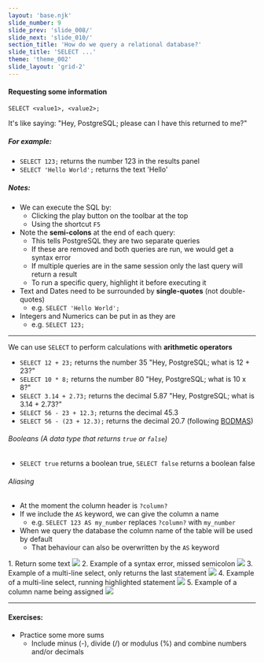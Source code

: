 ```yaml
---
layout: 'base.njk'
slide_number: 9
slide_prev: 'slide_008/'
slide_next: 'slide_010/'
section_title: 'How do we query a relational database?'
slide_title: 'SELECT ...'
theme: 'theme_002'
slide_layout: 'grid-2'
---
```


<section class="slide__text">

#### Requesting some information

```
SELECT <value1>, <value2>;
```

It's like saying: <span> "Hey, PostgreSQL; please can I have this returned to me?" </span>

##### For example:
- `SELECT 123;` returns the number 123 in the results panel
- `SELECT 'Hello World';` returns the text 'Hello'

##### Notes:
- We can execute the SQL by:
  - Clicking the play button on the toolbar at the top
  - Using the shortcut `F5`
- Note the **semi-colons** at the end of each query:
  - This tells PostgreSQL they are two separate queries
  - If these are removed and both queries are run, we would get a syntax error
  - If multiple queries are in the same session only the last query will return a result
  - To run a specific query, highlight it before executing it
- Text and Dates need to be surrounded by **single-quotes** (not double-quotes)
  - e.g. `SELECT 'Hello World';`
- Integers and Numerics can be put in as they are
  - e.g. `SELECT 123;`

<hr />

We can use `SELECT` to perform calculations with **arithmetic operators**

- `SELECT 12 + 23;` returns the number 35 <span> "Hey, PostgreSQL; what is 12 + 23?"</span>
- `SELECT 10 * 8;` returns the number 80<span> "Hey, PostgreSQL; what is 10 x 8?"</span>
- `SELECT 3.14 + 2.73;` returns the decimal 5.87<span> "Hey, PostgreSQL; what is 3.14 + 2.73?"</span>
- `SELECT 56 - 23 + 12.3;` returns the decimal 45.3
- `SELECT 56 - (23 + 12.3);` returns the decimal 20.7 (following [BODMAS](https://en.wikipedia.org/wiki/Order_of_operations))

###### Booleans (A data type that returns `true` or `false`)
- `SELECT true` returns a boolean true, `SELECT false` returns a boolean false

###### Aliasing
- At the moment the column header is `?column?`
- If we include the `AS` keyword, we can give the column a name
  - e.g. `SELECT 123 AS my_number` replaces `?column?` with `my_number`
- When we query the database the column name of the table will be used by default
  - That behaviour can also be overwritten by the `AS` keyword

</section>


<section class="slide__images">
    <caption>1. Return some text</caption>
    <img src="{{ '../../images/002_SELECT_Text.png' | url }}" />
    <caption>2. Example of a syntax error, missed semicolon</caption>
    <img src="{{ '../../images/002_SELECT_Error.png' | url }}" />
    <caption>3. Example of a multi-line select, only returns the last statement</caption>
    <img src="{{ '../../images/002_SELECT_Multi_Line.png' | url }}" />
    <caption>4. Example of a multi-line select, running highlighted statement</caption>
    <img src="{{ '../../images/002_SELECT_Highlighted.png' | url }}" />
    <caption>5. Example of a column name being assigned</caption>
    <img src="{{ '../../images/002_SELECT_As_Alias.png' | url }}" />
</section>


<section class="slide__exercises">

---

  #### Exercises:
- Practice some more sums
  - Include minus (-), divide (/) or modulus (%) and combine numbers and/or decimals

</section>